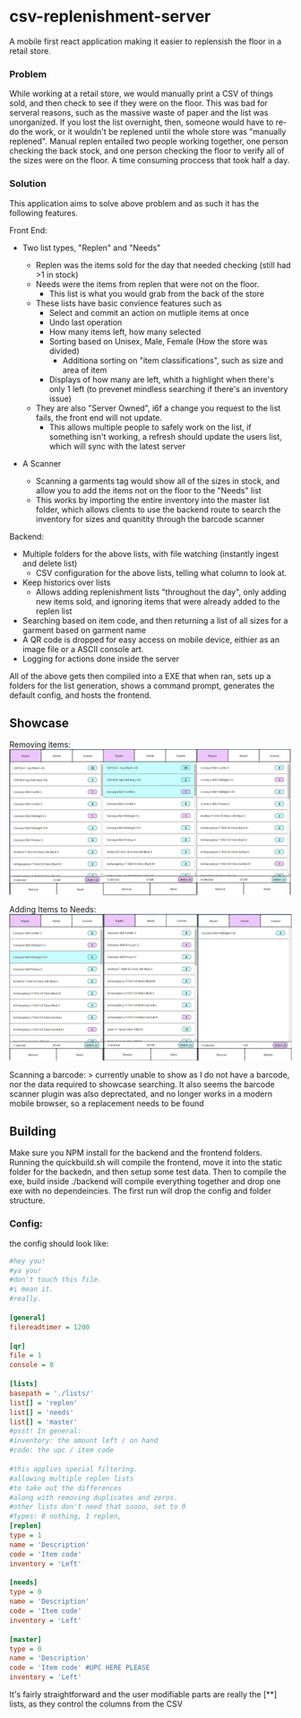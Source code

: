 # csv-replenishment-server

A mobile first react application making it easier to replensish the floor in a retail store.

### Problem

While working at a retail store, we would manually print a CSV of things sold, and then check to see if they were on the floor. This was bad for serveral reasons, such as the massive waste of paper and the list was unorganized. If you lost the list overnight, then, someone would have to re-do the work, or it wouldn't be replened until the whole store was "manually replened".
Manual replen entailed two people working together, one person checking the back stock, and one person checking the floor to verify all of the sizes were on the floor. A time consuming proccess that took half a day.

### Solution

This application aims to solve above problem and as such it has the following features.

Front End:

* Two list types, "Replen" and "Needs"

  * Replen was the items sold for the day that needed checking (still had >1 in stock)
  * Needs were the items from replen that were not on the floor.
    * This list is what you would grab from the back of the store
  * These lists have basic convience features such as
    * Select and commit an action on mutliple items at once
    * Undo last operation
    * How many items left, how many selected
    * Sorting based on Unisex, Male, Female (How the store was divided)
       * Additiona sorting on "item classifications", such as size and area of item
    * Displays of how many are left, whith a highlight when there's only 1 left (to prevenet mindless searching if there's an inventory issue)
  * They are also "Server Owned", i6f a change you request to the list fails, the front end will not update.
    * This allows multiple people to safely work on the list, if something isn't working, a refresh should update the users list, which will sync with the latest server
* A Scanner

  * Scanning a garments tag would show all of the sizes in stock, and allow you to add the items not on the floor to the "Needs" list
  * This works by importing the entire inventory into the master list folder, which allows clients to use the backend route to search the inventory for sizes and quanitity through the barcode scanner

Backend:

* Multiple folders for the above lists, with file watching (instantly ingest and delete list)
  * CSV configuration for the above lists, telling what column to look at.
* Keep historics over lists
  * Allows adding replenishment lists "throughout the day", only adding new items sold, and ignoring items that were already added to the replen list
* Searching based on item code, and then returning a list of all sizes for a garment based on garment name
* A QR code is dropped for easy access on mobile device, eithier as an image file or a ASCII console art.
* Logging for actions done inside the server

All of the above gets then compiled into a EXE that when ran, sets up a folders for the list generation, shows a command prompt, generates the default config, and hosts the frontend.

## Showcase

Removing items:
  ![remove flow](./readme_resources/remflow.jpg)

Adding Items to Needs:
  ![needs flow](./readme_resources/needflow.jpg)

Scanning a barcode:
    > currently unable to show as I do not have a barcode, nor the data required to showcase searching. It also seems the barcode scanner plugin was also deprectated, and no longer works in a modern mobile browser, so a replacement needs to be found

## Building

Make sure you NPM install for the backend and the frontend folders.
Running the quickbuild.sh will compile the frontend, move it into the static folder for the backedn, and then setup some test data. Then to compile the exe, build inside ./backend will compile everything together and drop one exe with no dependeincies. The first run will drop the config and folder structure.

### Config:

the config should look like:

```ini
#hey you!
#ya you!
#don't touch this file.
#i mean it.
#really.

[general]
filereadtimer = 1200

[qr]
file = 1
console = 0

[lists]
basepath = './lists/'
list[] = 'replen'
list[] = 'needs'
list[] = 'master'
#psst! In general:
#inventory: the amount left / on hand
#code: the upc / item code

#this applies special filtering.
#allowing multiple replen lists
#to take out the differences
#along with removing duplicates and zeros.
#other lists don't need that soooo, set to 0
#types: 0 nothing, 1 replen, 
[replen]
type = 1
name = 'Description'
code = 'Item code'
inventory = 'Left'

[needs]
type = 0
name = 'Description'
code = 'Item code'
inventory = 'Left'

[master]
type = 0
name = 'Description'
code = 'Item code' #UPC HERE PLEASE
inventory = 'Left'
```

It's fairly straightforward and the user modifiable parts are really the [**] lists, as they control the columns from the CSV

